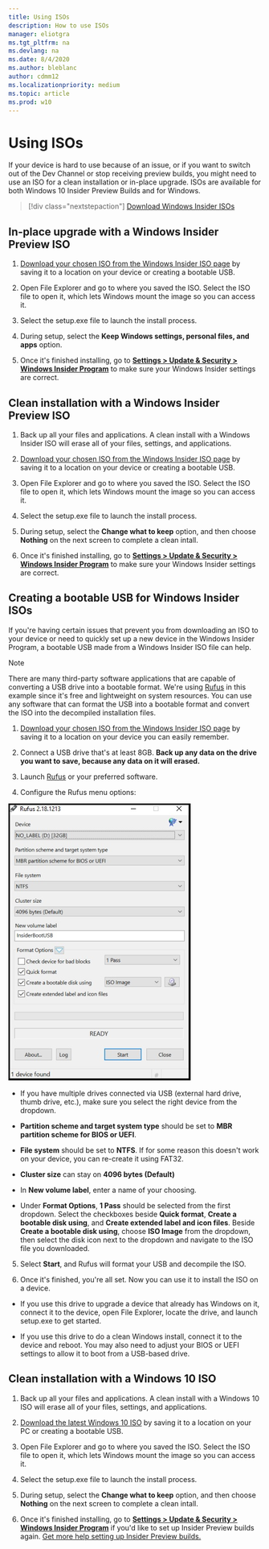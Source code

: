 ```yaml
---
title: Using ISOs
description: How to use ISOs
manager: eliotgra
ms.tgt_pltfrm: na
ms.devlang: na
ms.date: 8/4/2020
ms.author: bleblanc
author: cdmm12
ms.localizationpriority: medium
ms.topic: article
ms.prod: w10
---
```


# Using ISOs

If your device is hard to use because of an issue, or if you want to switch out of the Dev Channel or stop receiving preview builds, you might need to use an ISO for a clean installation or in-place upgrade. ISOs are available for both Windows 10 Insider Preview Builds and for Windows.

> [!div class="nextstepaction"]
> [Download Windows Insider ISOs](https://aka.ms/WIPISO)

## In-place upgrade with a Windows Insider Preview ISO 

1. [Download your chosen ISO from the Windows Insider ISO page](https://aka.ms/WIPISO) by saving it to a location on your device or creating a bootable USB.

2. Open File Explorer and go to where you saved the ISO. Select the ISO file to open it, which lets Windows mount the image so you can access it.

3. Select the setup.exe file to launch the install process.

4. During setup, select the **Keep Windows settings, personal files, and apps** option.

5. Once it's finished installing, go to **[Settings > Update & Security > Windows Insider Program](https://aka.ms/WIPSettings)** to make sure your Windows Insider settings are correct.

## Clean installation with a Windows Insider Preview ISO 

1. Back up all your files and applications. A clean install with a Windows Insider ISO will erase all of your files, settings, and applications.

2. [Download your chosen ISO from the Windows Insider ISO page](https://aka.ms/WIPISO) by saving it to a location on your device or creating a bootable USB.

3. Open File Explorer and go to where you saved the ISO. Select the ISO file to open it, which lets Windows mount the image so you can access it.

4. Select the setup.exe file to launch the install process.

5. During setup, select the **Change what to keep** option, and then choose **Nothing** on the next screen to complete a clean intall.

6. Once it's finished installing, go to **[Settings > Update & Security > Windows Insider Program](https://aka.ms/WIPSettings)** to make sure your Windows Insider settings are correct.

## Creating a bootable USB for Windows Insider ISOs

If you're having certain issues that prevent you from downloading an ISO to your device or need to quickly set up a new device in the Windows Insider Program, a bootable USB made from a Windows Insider ISO file can help.

> [!NOTE] 
> There are many third-party software applications that are capable of converting a USB drive into a bootable format. We're using [Rufus](https://rufus.akeo.ie/) in this example since it's free and lightweight on system resources. You can use any software that can format the USB into a bootable format and convert the ISO into the decompiled installation files.

1. [Download your chosen ISO from the Windows Insider ISO page](https://aka.ms/WIPISO) by saving it to a location on your device you can easily remember.

2. Connect a USB drive that's at least 8GB. **Back up any data on the drive you want to save, because any data on it will erased.**

3. Launch [Rufus](https://rufus.akeo.ie/) or your preferred software.

4. Configure the Rufus menu options:

![Rufus menu options](images/Rufus-ISO-options.png)

- If you have multiple drives connected via USB (external hard drive, thumb drive, etc.), make sure you select the right device from the dropdown.

- **Partition scheme and target system type** should be set to **MBR partition scheme for BIOS or UEFI**. 

- **File system** should be set to **NTFS**. If for some reason this doesn't work on your device, you can re-create it using FAT32.

- **Cluster size** can stay on **4096 bytes (Default)**

- In **New volume label**, enter a name of your choosing.

- Under **Format Options**, **1 Pass** should be selected from the first dropdown. Select the checkboxes beside **Quick format**, **Create a bootable disk using**, and **Create extended label and icon files**. Beside **Create a bootable disk using**, choose **ISO Image** from the dropdown, then select the disk icon next to the dropdown and navigate to the ISO file you downloaded.

5. Select **Start**, and Rufus will format your USB and decompile the ISO.

6. Once it's finished, you're all set. Now you can use it to install the ISO on a device.

- If you use this drive to upgrade a device that already has Windows on it, connect it to the device, open File Explorer, locate the drive, and launch setup.exe to get started.

- If you use this drive to do a clean Windows install, connect it to the device and reboot. You may also need to adjust your BIOS or UEFI settings to allow it to boot from a USB-based drive.

## Clean installation with a Windows 10 ISO

1. Back up all your files and applications. A clean install with a Windows 10 ISO will erase all of your files, settings, and applications.

2. [Download the latest Windows 10 ISO](https://www.microsoft.com/software-download/windows10) by saving it to a location on your PC or creating a bootable USB.

3. Open File Explorer and go to where you saved the ISO. Select the ISO file to open it, which lets Windows mount the image so you can access it.

4. Select the setup.exe file to launch the install process.

5. During setup, select the **Change what to keep** option, and then choose **Nothing** on the next screen to complete a clean intall.

6. Once it's finished installing, go to **[Settings > Update & Security > Windows Insider Program](https://aka.ms/WIPSettings)** if you'd like to set up Insider Preview builds again. [Get more help setting up Insider Preview builds.](https://docs.microsoft.com/windows-insider/at-home/get-started)
